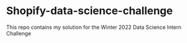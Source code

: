 # Shopify-data-science-challenge

This repo contains my solution for the Winter 2022 Data Science Intern Challenge 
